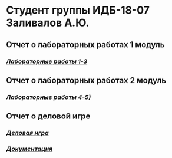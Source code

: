 # Студент группы ИДБ-18-07 Заливалов А.Ю.

## Отчет о лабораторных работах 1 модуль
### *[Лабораторные работы 1-3](https://github.com/AlekseyGitPub/aleksey.github.io/wiki/Лабораторные-работы)*

## Отчет о лабораторных работах 2 модуль
### *[Лабораторные работы 4-5](https://github.com/AlekseyGitPub/aleksey.github.io/wiki/Лабораторные-работы#Лабораторная-4-5))*

## Отчет о деловой игре
### *[Деловая игра](https://github.com/AlekseyGitPub/aleksey.github.io/wiki/Деловая-игра)*
### *[Документация](https://github.com/AlekseyGitPub/aleksey.github.io/wiki/Документация)*
